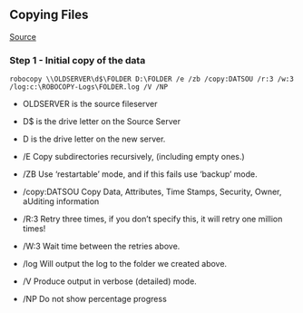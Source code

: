 ## Copying Files

[Source](https://www.reddit.com/r/sysadmin/comments/aw5f5l/whats_your_goto_copy_command_for_large_amounts_of/)
### Step 1 - Initial copy of the data ###

    robocopy \\OLDSERVER\d$\FOLDER D:\FOLDER /e /zb /copy:DATSOU /r:3 /w:3 /log:c:\ROBOCOPY-Logs\FOLDER.log /V /NP

* OLDSERVER is the source fileserver
* D$ is the drive letter on the Source Server
* D is the drive letter on the new server.

* /E Copy subdirectories recursively, (including empty ones.)
* /ZB Use ‘restartable’ mode, and if this fails use ‘backup’ mode.
* /copy:DATSOU Copy Data, Attributes, Time Stamps, Security, Owner, aUditing information
* /R:3 Retry three times, if you don’t specify this, it will retry one million times!
* /W:3 Wait time between the retries above.
* /log Will output the log to the folder we created above.
* /V Produce output in verbose (detailed) mode.
* /NP Do not show percentage progress
